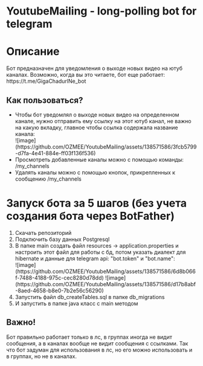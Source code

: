 # YoutubeMailing - long-polling bot for telegram
<h1>Описание</h1>
<p>Бот предназначен для уведомления о выходе новых видео на ютуб каналах. Возможно, когда вы это читаете,
бот еще работает: https://t.me/GigaChadurlNe_bot</p>
<h2>Как пользоваться?</h2>
<ul>
  <li>Чтобы бот уведомлял о выходе новых видео на определенном канале, нужно отправить ему ссылку на этот ютуб канал,
  не важно на какую вкладку, главное чтобы ссылка содержала название канала:</li>
  ![image](https://github.com/OZMEE/YoutubeMailing/assets/138571586/3fcb5799-d7fa-4e41-884e-ff03f136f536)
  <li>Просмотреть добавленные каналы можно с помощью команды: /my_channels</li>
  <li>Удалять каналы можно с помощью кнопок, прикрепленных к сообщению /my_channels</li>
</ul>
<h1>Запуск бота за 5 шагов (без учета создания бота через BotFather)</h1>
<ol>
  <li>Скачать репозиторий</li>
  <li>Подключить базу данных Postgresql</li>
  <li>В папке main создать файл resources -> application.properties и настроить этот файл для работы с бд, потом указать диалект для hibernate и данные для telegram api: "bot.token" и "bot.name":</li>
  ![image](https://github.com/OZMEE/YoutubeMailing/assets/138571586/6d8b066f-7488-4188-975c-cec8280d78dd)
  ![image](https://github.com/OZMEE/YoutubeMailing/assets/138571586/d17b8abf-8aed-4658-b8e0-7b2e56c56290)
  <li>Запустить файл db_createTables.sql в папке db_migrations</li>
  <li>И запустить в папке java класс с main методом</li>
</ol>

<h2>Важно!</h2>
<p>Бот правильно работает только в лс, в группах иногда не видит сообщения, а в каналах вообще не видит сообщения с ссылками. Так что бот задуман для использования в лс, но его можно использовать и в группах, но не в каналах.</p>
